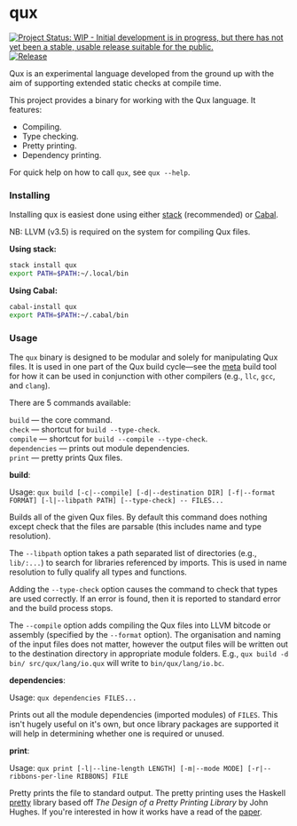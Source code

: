 # qux

[![Project Status: WIP - Initial development is in progress, but there has not yet been a stable, usable release suitable for the public.](http://www.repostatus.org/badges/latest/wip.svg)](http://www.repostatus.org/#wip)
[![Release](https://img.shields.io/github/release/hjwylde/qux.svg)](https://github.com/hjwylde/qux/releases)

Qux is an experimental language developed from the ground up with the aim of supporting extended
    static checks at compile time.

This project provides a binary for working with the Qux language.
It features:
* Compiling.
* Type checking.
* Pretty printing.
* Dependency printing.

For quick help on how to call `qux`, see `qux --help`.

### Installing

Installing qux is easiest done using either
    [stack](https://github.com/commercialhaskell/stack) (recommended) or
    [Cabal](https://github.com/haskell/cabal).

NB: LLVM (v3.5) is required on the system for compiling Qux files.

**Using stack:**

```bash
stack install qux
export PATH=$PATH:~/.local/bin
```

**Using Cabal:**

```bash
cabal-install qux
export PATH=$PATH:~/.cabal/bin
```

### Usage

The `qux` binary is designed to be modular and solely for manipulating Qux files.
It is used in one part of the Qux build cycle&mdash;see the [meta](https://github.com/hjwylde/meta)
    build tool for how it can be used in conjunction with other compilers (e.g., `llc`, `gcc`, and
    `clang`).

There are 5 commands available:

`build`           &mdash; the core command.  
`check`           &mdash; shortcut for `build --type-check`.  
`compile`         &mdash; shortcut for `build --compile --type-check`.  
`dependencies`    &mdash; prints out module dependencies.  
`print`           &mdash; pretty prints Qux files.

**build**:

Usage: `qux build [-c|--compile] [-d|--destination DIR] [-f|--format FORMAT] [-l|--libpath PATH] [--type-check] -- FILES...`

Builds all of the given Qux files.
By default this command does nothing except check that the files are parsable (this includes name
    and type resolution).

The `--libpath` option takes a path separated list of directories (e.g., `lib/:...`) to search for
    libraries referenced by imports.
This is used in name resolution to fully qualify all types and functions.

Adding the `--type-check` option causes the command to check that types are used correctly.
If an error is found, then it is reported to standard error and the build process stops.

The `--compile` option adds compiling the Qux files into LLVM bitcode or assembly (specified by the
    `--format` option).
The organisation and naming of the input files does not matter, however the output files will be
    written out to the destination directory in appropriate module folders.
E.g., `qux build -d bin/ src/qux/lang/io.qux` will write to `bin/qux/lang/io.bc`.

**dependencies**:

Usage: `qux dependencies FILES...`

Prints out all the module dependencies (imported modules) of `FILES`.
This isn't hugely useful on it's own, but once library packages are supported it will help in
    determining whether one is required or unused.

**print**:

Usage: `qux print [-l|--line-length LENGTH] [-m|--mode MODE] [-r|--ribbons-per-line RIBBONS] FILE`

Pretty prints the file to standard output.
The pretty printing uses the Haskell [pretty](https://hackage.haskell.org/package/pretty-1.1.3.2)
    library based off _The Design of a Pretty Printing Library_ by John Hughes.
If you're interested in how it works have a read of the
    [paper](http://citeseerx.ist.psu.edu/viewdoc/summary?doi=10.1.1.38.8777).

